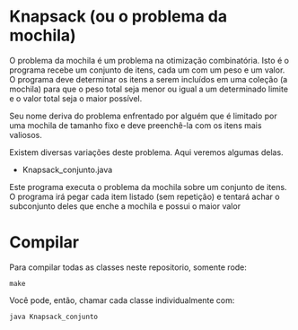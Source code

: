# Knapsack (ou o problema da mochila)


O problema da mochila é um problema na otimização combinatória.
Isto é o programa recebe um conjunto de itens, cada um com um peso e um valor.
O programa deve determinar os itens a serem incluídos em uma coleção (a mochila) para que o peso total seja menor ou igual a um determinado limite e o valor total seja o maior possível.

Seu nome deriva do problema enfrentado por alguém que é limitado por uma mochila de tamanho fixo e deve preenchê-la com os itens mais valiosos.

Existem diversas variações deste problema. Aqui veremos algumas delas.


* Knapsack_conjunto.java

Este programa executa o problema da mochila sobre um conjunto de itens.
O programa irá pegar cada item listado (sem repetição) e tentará achar o subconjunto deles que enche a mochila e possui o maior valor


# Compilar


Para compilar todas as classes neste repositorio, somente rode:

```
make
```

Você pode, então, chamar cada classe individualmente com:

```
java Knapsack_conjunto
```